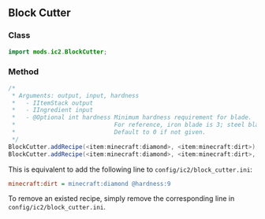 ## Block Cutter

### Class

```java
import mods.ic2.BlockCutter;
```

### Method

```java
/*
 * Arguments: output, input, hardness
 *   - IItemStack output
 *   - IIngredient input
 *   - @Optional int hardness Minimum hardness requirement for blade.
 *                            For reference, iron blade is 3; steel blade is 6; diamond blade is 9.
 *                            Default to 0 if not given.
 */
BlockCutter.addRecipe(<item:minecraft:diamond>, <item:minecraft:dirt>); // Hardness requirement defaults to 0
BlockCutter.addRecipe(<item:minecraft:diamond>, <item:minecraft:dirt>, 9);
```

This is equivalent to add the following line to `config/ic2/block_cutter.ini`:

```ini
minecraft:dirt = minecraft:diamond @hardness:9
```

To remove an existed recipe, simply remove the corresponding line in `config/ic2/block_cutter.ini`.